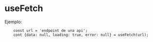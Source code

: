 # useFetch

Ejemplo:
```
    const url = 'endpoint de una api';
    cont {data: null, loading: true, error: null} = useFetch(url);

```